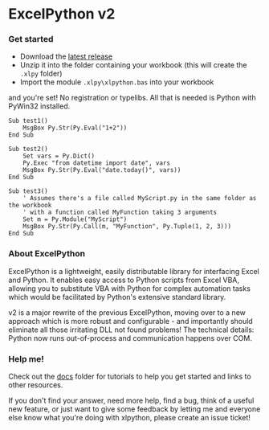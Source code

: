 # ExcelPython v2

### Get started

* Download the [latest release](/releases)
* Unzip it into the folder containing your workbook (this will create the `.xlpy` folder)
* Import the module `.xlpy\xlpython.bas` into your workbook

and you're set! No registration or typelibs. All that is needed is Python with PyWin32 installed.

```vb.net
Sub test1()
    MsgBox Py.Str(Py.Eval("1+2"))
End Sub

Sub test2()
    Set vars = Py.Dict()
    Py.Exec "from datetime import date", vars
    MsgBox Py.Str(Py.Eval("date.today()", vars))
End Sub

Sub test3()
    ' Assumes there's a file called MyScript.py in the same folder as the workbook
    ' with a function called MyFunction taking 3 arguments
    Set m = Py.Module("MyScript")
    MsgBox Py.Str(Py.Call(m, "MyFunction", Py.Tuple(1, 2, 3)))
End Sub
```

### About ExcelPython

ExcelPython is a lightweight, easily distributable library for interfacing Excel and Python. It enables easy access to Python scripts from Excel VBA, allowing you to substitute VBA with Python for complex automation tasks which would be facilitated by Python's extensive standard library.

v2 is a major rewrite of the previous ExcelPython, moving over to a new approach which is more robust and configurable - and importantly should eliminate all those irritating DLL not found problems! The technical details: Python now runs out-of-process and communication happens over COM.

### Help me!

Check out the [docs](docs/) folder for tutorials to help you get started and links to other resources.

If you don't find your answer, need more help, find a bug, think of a useful new feature, or just want to give some feedback by letting me and everyone else know what you're doing with xlpython, please create an issue ticket!
